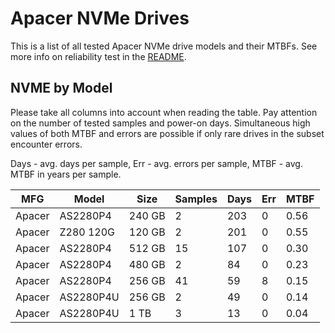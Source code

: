 Apacer NVMe Drives
==================

This is a list of all tested Apacer NVMe drive models and their MTBFs. See more
info on reliability test in the [README](https://github.com/linuxhw/SMART).

NVME by Model
------------

Please take all columns into account when reading the table. Pay attention on the
number of tested samples and power-on days. Simultaneous high values of both MTBF
and errors are possible if only rare drives in the subset encounter errors.

Days - avg. days per sample,
Err  - avg. errors per sample,
MTBF - avg. MTBF in years per sample.

| MFG       | Model              | Size   | Samples | Days  | Err   | MTBF |
|-----------|--------------------|--------|---------|-------|-------|------|
| Apacer    | AS2280P4           | 240 GB | 2       | 203   | 0     | 0.56   |
| Apacer    | Z280 120G          | 120 GB | 2       | 201   | 0     | 0.55   |
| Apacer    | AS2280P4           | 512 GB | 15      | 107   | 0     | 0.30   |
| Apacer    | AS2280P4           | 480 GB | 2       | 84    | 0     | 0.23   |
| Apacer    | AS2280P4           | 256 GB | 41      | 59    | 8     | 0.15   |
| Apacer    | AS2280P4U          | 256 GB | 2       | 49    | 0     | 0.14   |
| Apacer    | AS2280P4U          | 1 TB   | 3       | 13    | 0     | 0.04   |
